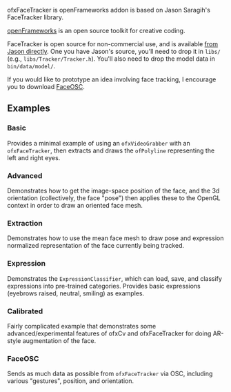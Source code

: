 ofxFaceTracker is openFrameworks addon is based on Jason Saragih's FaceTracker library.

[openFrameworks](http://openFrameworks.cc/) is an open source toolkit for creative coding.

FaceTracker is open source for non-commercial use, and is available [from Jason directly](http://web.mac.com/jsaragih/FaceTracker/FaceTracker.html). One you have Jason's source, you'll need to drop it in `libs/` (e.g., `libs/Tracker/Tracker.h`). You'll also need to drop the model data in `bin/data/model/`.

If you would like to prototype an idea involving face tracking, I encourage you to download [FaceOSC](https://github.com/downloads/kylemcdonald/ofxFaceTracker/FaceOSC.zip).

## Examples

### Basic

Provides a minimal example of using an `ofxVideoGrabber` with an `ofxFaceTracker`, then extracts and draws the `ofPolyline` representing the  left and right eyes.

### Advanced

Demonstrates how to get the image-space position of the face, and the 3d orientation (collectively, the face "pose") then applies these to the OpenGL context in order to draw an oriented face mesh.

### Extraction

Demonstrates how to use the mean face mesh to draw pose and expression normalized representation of the face currently being tracked.

### Expression

Demonstrates the `ExpressionClassifier`, which can load, save, and classify expressions into pre-trained categories. Provides basic expressions (eyebrows raised, neutral, smiling) as examples.

### Calibrated

Fairly complicated example that demonstrates some advanced/experimental features of ofxCv and ofxFaceTracker for doing AR-style augmentation of the face.

### FaceOSC

Sends as much data as possible from `ofxFaceTracker` via OSC, including various "gestures", position, and orientation.